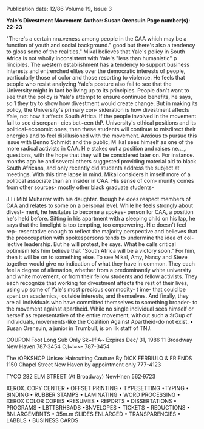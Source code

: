 Publication date: 12/86
Volume 19, Issue 3

**Yale's Divestment Movement**
**Author: Susan Orensuin**
**Page number(s): 22-23**

"There's a certain 
nru.veness among 
people in the CAA 
which may be a 
function of youth and 
social background." 
good but there's also a tendency to 
gloss some of the realities." 
Mikal believes that Yale's policy in 
South Africa is not wholly inconsistent 
with Yale's "less than humanistic" 
p rinciples. The western establishment 
has a tendency to support business 
interests and entrenched elites over the 
democratic interests of people, 
particularly those of color and those 
resorting to violence. He feels that 
people who resist analyzing Yale's 
posture also fail 
to see that the 
University might in fact be living up to 
its principles. People don't want to see 
that the policy is Yale's attempt to 
ensure continued benefits, he says, so 
1 
they try to show how divestment would 
create change. But in making its 
policy, the University's primary con-
sideration is how divestment affects 
Yale, not how it affects South Africa. 
If the 
people involved 
in 
the 
movement fail 
to 
sec discrepan-
cies bct~een thP. University's ethical 
positions and its political-economic 
ones, then these students will continue 
to misdirect their energies and to feel 
disillusioned with the movement. 
Anxious to pursue this issue with 
Benno Schmidt and the public, M ikal 
sees himself as one of the more radical 
activists in CAA. H e stakes out a 
position and raises ne.._,. questions, with 
the hope that they will be considered 
later on. For instance. months ago he 
and several others suggested providing 
material aid to black South Africans, 
and only recently did students address 
the subject at meetings. With this time 
lapse in mind. Mikal considers h imself 
more of a political associate than an 
insider in CAA. His sense of com-
munity comes from other sources-
mostly other black graduate students-


J 
I i 
Mibl Muharrar with hia daughter. 
though he does respect members of 
CAA and relates to some on a personal 
level. 
While he feels strongly about divest-
ment, he hesitates to become a spokes-
person for CAA, a position he's held 
before. Sitting in his apartment with a 
sleeping child on his lap, he says that 
the limelight is too tempting, too 
empowering. H e doesn't feel rep-
resentative enough to 
reflect the 
majority perspective and believes that 
the preoccupation with spokespersons 
tends to undermine the idea of col-
lective leadership. But he will protest, 
he says. What he calls critical optimism 
lets him believe that "South Africa will 
be a victory soon." For him, then it will 
be on to something else. 
To see Mikal, Amy, Nancy and Steve 
together would give no indication of 
what they have in common. They each 
feel a degree of alienation, whether 
from a predominantly white university 
and white movement, or from their 
fellow students and fellow activists. 
They each recognize that working for 
divestment affects the rest of their 
lives, using up some of Yale's most 
precious commodity- t ime- that 
could be spent on academics,· outside 
interests, and themselves. And finally, 
they are all individuals who have 
committed themselves to something 
broader- to the movement against 
apartheid. While no single individual 
sees himself or herself as representative 
of the entire movement, without such a 
:!rOup of individuals, movements-like 
the Coalition Against Apartheid-do 
not exist. 
• 
Susan Orensuin, a junior in Trumbull, is on 
Ilk staff of TNJ.


COUPON 
Foot Long Sub 
Only 
Sk~llfiA~ 
Expires 
Dec/ 31, 1986 
11 Broadway 
New Haven 
787·3454 
C;l~l~~-
787-3454


The \\ORKSHOP 
Unisex Haircutting Couture 
By DICK FERRIULO & FRIENDS 
1150 Chapel Street New Haven 
by appointment only 
777-4123


TYCO 
282 ELM STREET 
(At Broadway) 
NewHnen 
562·9723


XEROX. COPY CENTER 
• OFFSET PRINTING 
• TYPESETTING 
•TYPING 
• BINDING 
• RUBBER STAMPS 
• LAMINATING 
• WORD PROCESSING 
• XEROX COLOR COPIES 
•RESUMES 
• REPORTS 
• DISSERTATIONS 
• PROGRAMS 
• LBTTBRHBADS 
•BNVELOPES 
• TICKETS 
• REDUCTIONS 
• BNLARGEMBNTS 
• 35m.m SLIDES ENLARGED 
• TRANSPARENCIES 
• LABBLS 
• BUSINESS CARDS